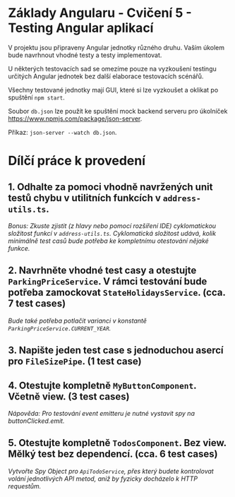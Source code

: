# Základy Angularu - Cvičení 5 - Testing Angular aplikací

V projektu jsou připraveny Angular jednotky různého druhu. Vaším úkolem bude navrhnout vhodné testy a testy implementovat.

U některých testovacích sad se omezíme pouze na vyzkoušení testingu určitých Angular jednotek bez další elaborace testovacích scénářů.

Všechny testované jednotky mají GUI, které si lze vyzkoušet a oklikat po spuštění `npm start`.

Soubor `db.json` lze použít ke spuštění mock backend serveru pro úkolníček https://www.npmjs.com/package/json-server.

Příkaz: `json-server --watch db.json`.

# Dílčí práce k provedení

## 1. Odhalte za pomoci vhodně navržených unit testů chybu v utilitních funkcích v `address-utils.ts`.
*Bonus: Zkuste zjistit (z hlavy nebo pomocí rozšíření IDE) cyklomatickou složitost funkcí v `address-utils.ts`. Cyklomatická složitost udává, kolik minimálně test casů bude potřeba ke kompletnímu otestování nějaké funkce.*

## 2. Navrhněte vhodné test casy a otestujte `ParkingPriceService`. V rámci testování bude potřeba zamockovat `StateHolidaysService`. (cca. 7 test cases)
*Bude také potřeba potlačit varianci v konstantě `ParkingPriceService.CURRENT_YEAR`.*

## 3. Napište jeden test case s jednoduchou asercí pro `FileSizePipe`. (1 test case)

## 4. Otestujte kompletně `MyButtonComponent`. Včetně view. (3 test cases)
*Nápověda: Pro testování event emitteru je nutné vystavit spy na buttonClicked.emit.*

## 5. Otestujte kompletně `TodosComponent`. Bez view. Mělký test bez dependencí. (cca. 6 test cases)
*Vytvořte Spy Object pro `ApiTodoService`, přes který budete kontrolovat volání jednotlivých API metod, aniž by fyzicky docházelo k HTTP requestům.*
